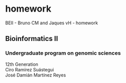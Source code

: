# homework
BEII - Bruno CM and Jaques vH - homework

## Bioinformatics II

### Undergraduate program on genomic sciences  

12th Generation  
Ciro Ramírez Suástegui  
José Damián Martínez Reyes
